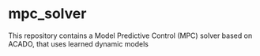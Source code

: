 # mpc_solver
This repository contains a Model Predictive Control (MPC) solver based on ACADO, that uses learned dynamic models
